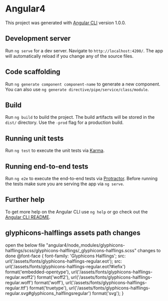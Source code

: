 # Angular4

This project was generated with [Angular CLI](https://github.com/angular/angular-cli) version 1.0.0.

## Development server

Run `ng serve` for a dev server. Navigate to `http://localhost:4200/`. The app will automatically reload if you change any of the source files.

## Code scaffolding

Run `ng generate component component-name` to generate a new component. You can also use `ng generate directive/pipe/service/class/module`.

## Build

Run `ng build` to build the project. The build artifacts will be stored in the `dist/` directory. Use the `-prod` flag for a production build.

## Running unit tests

Run `ng test` to execute the unit tests via [Karma](https://karma-runner.github.io).

## Running end-to-end tests

Run `ng e2e` to execute the end-to-end tests via [Protractor](http://www.protractortest.org/).
Before running the tests make sure you are serving the app via `ng serve`.

## Further help

To get more help on the Angular CLI use `ng help` or go check out the [Angular CLI README](https://github.com/angular/angular-cli/blob/master/README.md).


## glyphicons-halflings assets path changes
open the below file "angular4/node_modules/glyphicons-halflings/scss/glyphicons-halflings/_glyphicons-halflings.scss"
changes to done
@font-face {
  font-family: 'Glyphicons Halflings';
  src: url('/assets/fonts/glyphicons-halflings-regular.eot');
  src: url('/assets/fonts/glyphicons-halflings-regular.eot?#iefix') format('embedded-opentype'),
       url('/assets/fonts/glyphicons-halflings-regular.woff2') format('woff2'),
       url('/assets/fonts/glyphicons-halflings-regular.woff') format('woff'),
       url('/assets/fonts/glyphicons-halflings-regular.ttf') format('truetype'),
       url('/assets/fonts/glyphicons-halflings-regular.svg#glyphicons_halflingsregular') format('svg');
}

